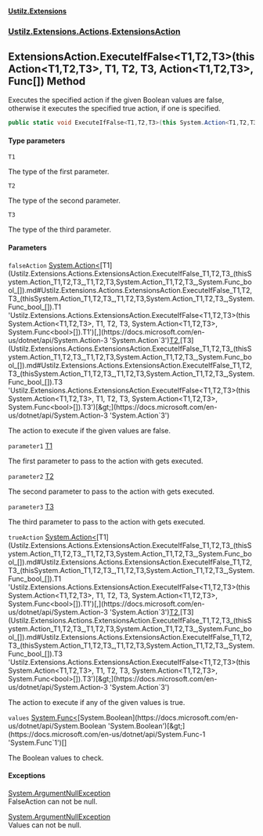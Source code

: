 #### [Ustilz.Extensions](index.md 'index')
### [Ustilz.Extensions.Actions](Ustilz.Extensions.Actions.md 'Ustilz.Extensions.Actions').[ExtensionsAction](Ustilz.Extensions.Actions.ExtensionsAction.md 'Ustilz.Extensions.Actions.ExtensionsAction')

## ExtensionsAction.ExecuteIfFalse<T1,T2,T3>(this Action<T1,T2,T3>, T1, T2, T3, Action<T1,T2,T3>, Func<bool>[]) Method

Executes the specified action if the given Boolean values are false,  
otherwise it executes the specified true action, if one is specified.

```csharp
public static void ExecuteIfFalse<T1,T2,T3>(this System.Action<T1,T2,T3>? falseAction, T1 parameter1, T2 parameter2, T3 parameter3, System.Action<T1,T2,T3>? trueAction=null, params System.Func<bool>[] values);
```
#### Type parameters

<a name='Ustilz.Extensions.Actions.ExtensionsAction.ExecuteIfFalse_T1,T2,T3_(thisSystem.Action_T1,T2,T3_,T1,T2,T3,System.Action_T1,T2,T3_,System.Func_bool_[]).T1'></a>

`T1`

The type of the first parameter.

<a name='Ustilz.Extensions.Actions.ExtensionsAction.ExecuteIfFalse_T1,T2,T3_(thisSystem.Action_T1,T2,T3_,T1,T2,T3,System.Action_T1,T2,T3_,System.Func_bool_[]).T2'></a>

`T2`

The type of the second parameter.

<a name='Ustilz.Extensions.Actions.ExtensionsAction.ExecuteIfFalse_T1,T2,T3_(thisSystem.Action_T1,T2,T3_,T1,T2,T3,System.Action_T1,T2,T3_,System.Func_bool_[]).T3'></a>

`T3`

The type of the third parameter.
#### Parameters

<a name='Ustilz.Extensions.Actions.ExtensionsAction.ExecuteIfFalse_T1,T2,T3_(thisSystem.Action_T1,T2,T3_,T1,T2,T3,System.Action_T1,T2,T3_,System.Func_bool_[]).falseAction'></a>

`falseAction` [System.Action&lt;](https://docs.microsoft.com/en-us/dotnet/api/System.Action-3 'System.Action`3')[T1](Ustilz.Extensions.Actions.ExtensionsAction.ExecuteIfFalse_T1,T2,T3_(thisSystem.Action_T1,T2,T3_,T1,T2,T3,System.Action_T1,T2,T3_,System.Func_bool_[]).md#Ustilz.Extensions.Actions.ExtensionsAction.ExecuteIfFalse_T1,T2,T3_(thisSystem.Action_T1,T2,T3_,T1,T2,T3,System.Action_T1,T2,T3_,System.Func_bool_[]).T1 'Ustilz.Extensions.Actions.ExtensionsAction.ExecuteIfFalse<T1,T2,T3>(this System.Action<T1,T2,T3>, T1, T2, T3, System.Action<T1,T2,T3>, System.Func<bool>[]).T1')[,](https://docs.microsoft.com/en-us/dotnet/api/System.Action-3 'System.Action`3')[T2](Ustilz.Extensions.Actions.ExtensionsAction.ExecuteIfFalse_T1,T2,T3_(thisSystem.Action_T1,T2,T3_,T1,T2,T3,System.Action_T1,T2,T3_,System.Func_bool_[]).md#Ustilz.Extensions.Actions.ExtensionsAction.ExecuteIfFalse_T1,T2,T3_(thisSystem.Action_T1,T2,T3_,T1,T2,T3,System.Action_T1,T2,T3_,System.Func_bool_[]).T2 'Ustilz.Extensions.Actions.ExtensionsAction.ExecuteIfFalse<T1,T2,T3>(this System.Action<T1,T2,T3>, T1, T2, T3, System.Action<T1,T2,T3>, System.Func<bool>[]).T2')[,](https://docs.microsoft.com/en-us/dotnet/api/System.Action-3 'System.Action`3')[T3](Ustilz.Extensions.Actions.ExtensionsAction.ExecuteIfFalse_T1,T2,T3_(thisSystem.Action_T1,T2,T3_,T1,T2,T3,System.Action_T1,T2,T3_,System.Func_bool_[]).md#Ustilz.Extensions.Actions.ExtensionsAction.ExecuteIfFalse_T1,T2,T3_(thisSystem.Action_T1,T2,T3_,T1,T2,T3,System.Action_T1,T2,T3_,System.Func_bool_[]).T3 'Ustilz.Extensions.Actions.ExtensionsAction.ExecuteIfFalse<T1,T2,T3>(this System.Action<T1,T2,T3>, T1, T2, T3, System.Action<T1,T2,T3>, System.Func<bool>[]).T3')[&gt;](https://docs.microsoft.com/en-us/dotnet/api/System.Action-3 'System.Action`3')

The action to execute if the given values are false.

<a name='Ustilz.Extensions.Actions.ExtensionsAction.ExecuteIfFalse_T1,T2,T3_(thisSystem.Action_T1,T2,T3_,T1,T2,T3,System.Action_T1,T2,T3_,System.Func_bool_[]).parameter1'></a>

`parameter1` [T1](Ustilz.Extensions.Actions.ExtensionsAction.ExecuteIfFalse_T1,T2,T3_(thisSystem.Action_T1,T2,T3_,T1,T2,T3,System.Action_T1,T2,T3_,System.Func_bool_[]).md#Ustilz.Extensions.Actions.ExtensionsAction.ExecuteIfFalse_T1,T2,T3_(thisSystem.Action_T1,T2,T3_,T1,T2,T3,System.Action_T1,T2,T3_,System.Func_bool_[]).T1 'Ustilz.Extensions.Actions.ExtensionsAction.ExecuteIfFalse<T1,T2,T3>(this System.Action<T1,T2,T3>, T1, T2, T3, System.Action<T1,T2,T3>, System.Func<bool>[]).T1')

The first parameter to pass to the action with gets executed.

<a name='Ustilz.Extensions.Actions.ExtensionsAction.ExecuteIfFalse_T1,T2,T3_(thisSystem.Action_T1,T2,T3_,T1,T2,T3,System.Action_T1,T2,T3_,System.Func_bool_[]).parameter2'></a>

`parameter2` [T2](Ustilz.Extensions.Actions.ExtensionsAction.ExecuteIfFalse_T1,T2,T3_(thisSystem.Action_T1,T2,T3_,T1,T2,T3,System.Action_T1,T2,T3_,System.Func_bool_[]).md#Ustilz.Extensions.Actions.ExtensionsAction.ExecuteIfFalse_T1,T2,T3_(thisSystem.Action_T1,T2,T3_,T1,T2,T3,System.Action_T1,T2,T3_,System.Func_bool_[]).T2 'Ustilz.Extensions.Actions.ExtensionsAction.ExecuteIfFalse<T1,T2,T3>(this System.Action<T1,T2,T3>, T1, T2, T3, System.Action<T1,T2,T3>, System.Func<bool>[]).T2')

The second parameter to pass to the action with gets executed.

<a name='Ustilz.Extensions.Actions.ExtensionsAction.ExecuteIfFalse_T1,T2,T3_(thisSystem.Action_T1,T2,T3_,T1,T2,T3,System.Action_T1,T2,T3_,System.Func_bool_[]).parameter3'></a>

`parameter3` [T3](Ustilz.Extensions.Actions.ExtensionsAction.ExecuteIfFalse_T1,T2,T3_(thisSystem.Action_T1,T2,T3_,T1,T2,T3,System.Action_T1,T2,T3_,System.Func_bool_[]).md#Ustilz.Extensions.Actions.ExtensionsAction.ExecuteIfFalse_T1,T2,T3_(thisSystem.Action_T1,T2,T3_,T1,T2,T3,System.Action_T1,T2,T3_,System.Func_bool_[]).T3 'Ustilz.Extensions.Actions.ExtensionsAction.ExecuteIfFalse<T1,T2,T3>(this System.Action<T1,T2,T3>, T1, T2, T3, System.Action<T1,T2,T3>, System.Func<bool>[]).T3')

The third parameter to pass to the action with gets executed.

<a name='Ustilz.Extensions.Actions.ExtensionsAction.ExecuteIfFalse_T1,T2,T3_(thisSystem.Action_T1,T2,T3_,T1,T2,T3,System.Action_T1,T2,T3_,System.Func_bool_[]).trueAction'></a>

`trueAction` [System.Action&lt;](https://docs.microsoft.com/en-us/dotnet/api/System.Action-3 'System.Action`3')[T1](Ustilz.Extensions.Actions.ExtensionsAction.ExecuteIfFalse_T1,T2,T3_(thisSystem.Action_T1,T2,T3_,T1,T2,T3,System.Action_T1,T2,T3_,System.Func_bool_[]).md#Ustilz.Extensions.Actions.ExtensionsAction.ExecuteIfFalse_T1,T2,T3_(thisSystem.Action_T1,T2,T3_,T1,T2,T3,System.Action_T1,T2,T3_,System.Func_bool_[]).T1 'Ustilz.Extensions.Actions.ExtensionsAction.ExecuteIfFalse<T1,T2,T3>(this System.Action<T1,T2,T3>, T1, T2, T3, System.Action<T1,T2,T3>, System.Func<bool>[]).T1')[,](https://docs.microsoft.com/en-us/dotnet/api/System.Action-3 'System.Action`3')[T2](Ustilz.Extensions.Actions.ExtensionsAction.ExecuteIfFalse_T1,T2,T3_(thisSystem.Action_T1,T2,T3_,T1,T2,T3,System.Action_T1,T2,T3_,System.Func_bool_[]).md#Ustilz.Extensions.Actions.ExtensionsAction.ExecuteIfFalse_T1,T2,T3_(thisSystem.Action_T1,T2,T3_,T1,T2,T3,System.Action_T1,T2,T3_,System.Func_bool_[]).T2 'Ustilz.Extensions.Actions.ExtensionsAction.ExecuteIfFalse<T1,T2,T3>(this System.Action<T1,T2,T3>, T1, T2, T3, System.Action<T1,T2,T3>, System.Func<bool>[]).T2')[,](https://docs.microsoft.com/en-us/dotnet/api/System.Action-3 'System.Action`3')[T3](Ustilz.Extensions.Actions.ExtensionsAction.ExecuteIfFalse_T1,T2,T3_(thisSystem.Action_T1,T2,T3_,T1,T2,T3,System.Action_T1,T2,T3_,System.Func_bool_[]).md#Ustilz.Extensions.Actions.ExtensionsAction.ExecuteIfFalse_T1,T2,T3_(thisSystem.Action_T1,T2,T3_,T1,T2,T3,System.Action_T1,T2,T3_,System.Func_bool_[]).T3 'Ustilz.Extensions.Actions.ExtensionsAction.ExecuteIfFalse<T1,T2,T3>(this System.Action<T1,T2,T3>, T1, T2, T3, System.Action<T1,T2,T3>, System.Func<bool>[]).T3')[&gt;](https://docs.microsoft.com/en-us/dotnet/api/System.Action-3 'System.Action`3')

The action to execute if any of the given values is true.

<a name='Ustilz.Extensions.Actions.ExtensionsAction.ExecuteIfFalse_T1,T2,T3_(thisSystem.Action_T1,T2,T3_,T1,T2,T3,System.Action_T1,T2,T3_,System.Func_bool_[]).values'></a>

`values` [System.Func&lt;](https://docs.microsoft.com/en-us/dotnet/api/System.Func-1 'System.Func`1')[System.Boolean](https://docs.microsoft.com/en-us/dotnet/api/System.Boolean 'System.Boolean')[&gt;](https://docs.microsoft.com/en-us/dotnet/api/System.Func-1 'System.Func`1')[[]](https://docs.microsoft.com/en-us/dotnet/api/System.Array 'System.Array')

The Boolean values to check.

#### Exceptions

[System.ArgumentNullException](https://docs.microsoft.com/en-us/dotnet/api/System.ArgumentNullException 'System.ArgumentNullException')  
FalseAction can not be null.

[System.ArgumentNullException](https://docs.microsoft.com/en-us/dotnet/api/System.ArgumentNullException 'System.ArgumentNullException')  
Values can not be null.